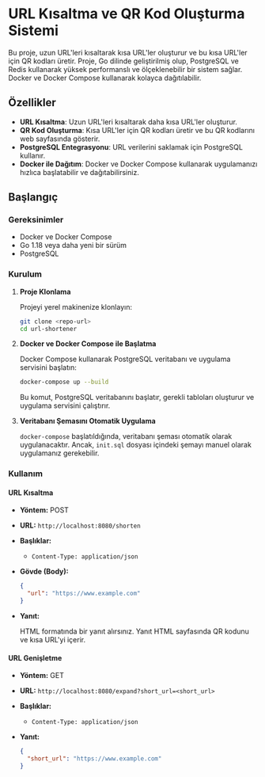 # URL Kısaltma ve QR Kod Oluşturma Sistemi

Bu proje, uzun URL'leri kısaltarak kısa URL'ler oluşturur ve bu kısa URL'ler için QR kodları üretir. Proje, Go dilinde geliştirilmiş olup, PostgreSQL ve Redis kullanarak yüksek performanslı ve ölçeklenebilir bir sistem sağlar. Docker ve Docker Compose kullanarak kolayca dağıtılabilir.

## Özellikler

- **URL Kısaltma**: Uzun URL'leri kısaltarak daha kısa URL'ler oluşturur.
- **QR Kod Oluşturma**: Kısa URL'ler için QR kodları üretir ve bu QR kodlarını web sayfasında gösterir.
- **PostgreSQL Entegrasyonu**: URL verilerini saklamak için PostgreSQL kullanır.
- **Docker ile Dağıtım**: Docker ve Docker Compose kullanarak uygulamanızı hızlıca başlatabilir ve dağıtabilirsiniz.

## Başlangıç

### Gereksinimler

- Docker ve Docker Compose
- Go 1.18 veya daha yeni bir sürüm
- PostgreSQL

### Kurulum

1. **Proje Klonlama**

   Projeyi yerel makinenize klonlayın:

   ```bash
   git clone <repo-url>
   cd url-shortener
   ```

2. **Docker ve Docker Compose ile Başlatma**

   Docker Compose kullanarak PostgreSQL veritabanı ve uygulama servisini başlatın:

   ```bash
   docker-compose up --build
   ```

   Bu komut, PostgreSQL veritabanını başlatır, gerekli tabloları oluşturur ve uygulama servisini çalıştırır.

3. **Veritabanı Şemasını Otomatik Uygulama**

   `docker-compose` başlatıldığında, veritabanı şeması otomatik olarak uygulanacaktır. Ancak, `init.sql` dosyası içindeki şemayı manuel olarak uygulamanız gerekebilir.

### Kullanım

#### URL Kısaltma

- **Yöntem:** POST
- **URL:** `http://localhost:8080/shorten`
- **Başlıklar:**
  - `Content-Type: application/json`
- **Gövde (Body):**

  ```json
  {
    "url": "https://www.example.com"
  }
  ```

- **Yanıt:**

  HTML formatında bir yanıt alırsınız. Yanıt HTML sayfasında QR kodunu ve kısa URL'yi içerir.

#### URL Genişletme

- **Yöntem:** GET
- **URL:** `http://localhost:8080/expand?short_url=<short_url>`
- **Başlıklar:**
  - `Content-Type: application/json`

- **Yanıt:**

  ```json
  {
    "short_url": "https://www.example.com"
  }
  ```
